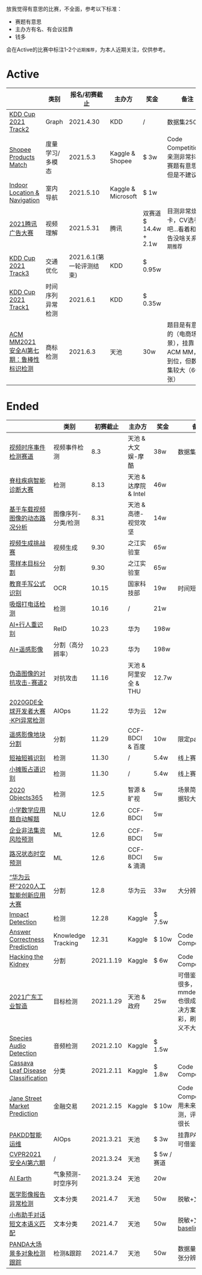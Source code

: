 
放我觉得有意思的比赛，不全面，参考以下标准：
- 赛题有意思 
- 主办方有名、有会议挂靠
- 钱多

会在Active的比赛中标注1-2个`近期推荐`，为本人近期关注，仅供参考。

# Active

|        | 类别 |  报名/初赛截止  |  主办方 | 奖金 |  备注 |
|  ----  | ----  |  ----  | ----  |   ----  | ----  |
| [KDD Cup 2021 Track2](https://ogb.stanford.edu/kddcup2021/) | Graph | 2021.4.30 | KDD | / | 数据集250G
| [Shopee Products Match](https://www.kaggle.com/c/shopee-product-matching/overview) | 度量学习/多模态 | 2021.5.3 | Kaggle \& Shopee | \$ 3w | Code Competition。亲测非常抖，赛题有意思，但是不建议。
| [Indoor Location & Navigation](https://www.kaggle.com/c/indoor-location-navigation/overview) | 室内导航 | 2021.5.10 | Kaggle \& Microsoft | \$ 1w | 
| [2021腾讯广告大赛](https://algo.qq.com/) | 视频理解 | 2021.5.31 | 腾讯 | 双赛道 \$ 14.4w + 2.1w| 目测非常烧卡，CV选手上吧...看着和广告没啥关系 `近期推荐`
| [KDD Cup 2021 Track3](http://www.yunqiacademy.org/) | 交通优化 | 2021.6.1(第一轮评测结束) | KDD | \$ 0.95w|
| [KDD Cup 2021 Track1](https://compete.hexagon-ml.com/practice/competition/39/) | 时间序列异常检测 | 2021.6.1 | KDD | \$ 0.35w| 
| [ACM MM2021 安全AI第七期：鲁棒性标识检测](https://tianchi.aliyun.com/competition/entrance/531888/information) | 商标检测 | 2021.6.3 | 天池 | 30w | 题目是有意义的（电商场景），挂靠ACM MM，钱到位，但数据集较大（60w张）







# Ended
|        | 类别 |  初赛截止  |  主办方 | 奖金 |  备注 |
|  ----  | ----  |  ----  | ----  |   ----  | ----  |
| [视频时序事件检测赛道](https://tianchi.aliyun.com/competition/entrance/531798/introduction)  | 视频事件检测| 8.3 | 天池 \& 大文娱-摩酷 | 38w | 数据集非常大|
| [脊柱疾病智能诊断大赛](https://tianchi.aliyun.com/competition/entrance/531796/introduction)  | 检测 | 8.13 | 天池 \& 达摩院 \& Intel | 46w | 
| [基于车载视频图像的动态路况分析](https://tianchi.aliyun.com/competition/entrance/531809/introduction)  | 图像序列-分类/检测 | 8.31| 天池 \& 高德-视觉攻坚 | 14w |
| [视频生成挑战赛](https://zhejianglab.aliyun.com/entrance/531817/introduction)  | 视频生成 | 9.30 | 之江实验室 | 65w | 
| [零样本目标分割](https://zhejianglab.aliyun.com/entrance/531816/introduction)  | 分割 | 9.30 | 之江实验室 | 65w |  
| [教育手写公式识别](https://www.kesci.com/home/competition/5f703ac023f41e002c3ed5e4)  | OCR | 10.15 | 国家科技部 | 19w | 时间短 |
| [吸烟打电话检测](https://dev.ehualu.com/dev/home/competition/competitionDetail?competitionId=3)  | 检测 | 10.16 | / | 21w | 
| [AI+行人重识别](https://www.datafountain.cn/competitions/454) | ReID | 10.23 | 华为 |  198w
| [AI+遥感影像](https://www.datafountain.cn/competitions/457) | 分割（高分辨率） | 10.23 | 华为 |  198w
| [伪造图像的对抗攻击-赛道2](https://tianchi.aliyun.com/competition/entrance/531812/introduction)  | 对抗攻击 | 11.16 | 天池 \& 阿里安全 \& THU | 12.7w | 
| [2020GDE全球开发者大赛·KPI异常检测](https://competition.huaweicloud.com/information/1000041319/introduction?track=107)  | AIOps | 11.22 | 华为云 | 12w | 
| [遥感影像地块分割](https://www.datafountain.cn/competitions/475)  | 分割 | 11.29 | CCF-BDCI \& 百度 | 10w | 限定paddle
| [短袖短裤识别](https://www.cvmart.net/race/9922/base)  | 检测 | 11.30 | / | 5.4w | 线上赛
| [小摊贩占道识别](https://www.cvmart.net/race/9923/base)  | 检测 | 11.30 | / | 5.4w | 线上赛
| [2020 Objects365](http://competition.baai.ac.cn/c/36/format/introduce?sourceType=public) | 检测 | 12.5 | 智源 \& 旷视 | 5w | 场景简单，数据较大
| [小学数学应用题自动解题](https://www.datafountain.cn/competitions/467)  | NLU | 12.6 | CCF-BDCI | 5w | 
| [企业非法集资风险预测](https://www.datafountain.cn/competitions/469)  | ML | 12.6 | CCF-BDCI | 5w  | 
| [路况状态时空预测](https://www.datafountain.cn/competitions/466)  | ML | 12.6 | CCF-BDCI \& 滴滴 | 5w |  
| [“华为云杯”2020人工智能创新应用大赛](https://competition.huaweicloud.com/information/1000041322/introduction)  | 分割 | 12.8 | 华为云 | 33w | 大分辨率
| [Impact Detection](https://www.kaggle.com/c/nfl-impact-detection/overview)  | 检测 | 12.28 | Kaggle | \$ 7.5w | 
| [Answer Correctness Prediction](https://www.kaggle.com/c/riiid-test-answer-prediction/overview)  | Knowledge Tracking | 12.31 | Kaggle | \$ 10w | Code Competition
| [Hacking the Kidney](https://www.kaggle.com/c/hubmap-kidney-segmentation/overview)  | 分割 | 2021.1.19 | Kaggle | \$ 6w | Code Competition
| [2021广东工业智造](https://tianchi.aliyun.com/competition/entrance/531846/introduction) | 目标检测 | 2021.1.29 | 天池 \& 政府 | 25w | 可借鉴的比赛很多，mmdetection也很成熟。解决方案难出彩，刷榜又意义不大。
| [Species Audio Detection](https://www.kaggle.com/c/rfcx-species-audio-detection/overview)  | 音频检测 | 2021.2.10 | Kaggle | \$ 1.5w | 
| [Cassava Leaf Disease Classification](https://www.kaggle.com/c/cassava-leaf-disease-classification/overview) | 分类 | 2021.2.11 | Kaggle | \$ 1.8w | Code Competition 
| [Jane Street Market Prediction](https://www.kaggle.com/c/jane-street-market-prediction/overview) | 金融交易 | 2021.2.15 | Kaggle | \$ 10w | Code Competition，用未来数据评测，评测周期很长
| [PAKDD智能运维](https://tianchi.aliyun.com/competition/entrance/531874/introduction) | AIOps | 2021.3.21 | 天池 | \$ 3w | 挂靠PAKDD，可借鉴[第一届](https://tianchi.aliyun.com/competition/entrance/231775/forum) 
| [CVPR2021 安全AI第六期](https://tianchi.aliyun.com/competition/entrance/531847/introduction) | / | 2021.3.24 | 天池 | \$ 5w / 赛道 |
| [AI Earth](https://tianchi.aliyun.com/competition/entrance/531871/introduction) | 气象预测-时空序列 | 2021.3.24 | 天池 | 20w | 
| [医学影像报告异常检测](https://tianchi.aliyun.com/competition/entrance/531852/introduction) | 文本分类 | 2021.4.7 | 天池 | 50w | 脱敏+文本分类 
| [小布助手对话短文本语义匹配](https://tianchi.aliyun.com/competition/entrance/531851/introduction) | 文本分类 | 2021.4.7 | 天池 | 50w | 脱敏+文本分类 [baseline bert](https://kexue.fm/archives/8213)  
| [PANDA大场景多对象检测跟踪](https://tianchi.aliyun.com/competition/entrance/531855/introduction) | 检测\&跟踪 | 2021.4.7 | 天池 | 50w | 数据量大，单张分辨率高

